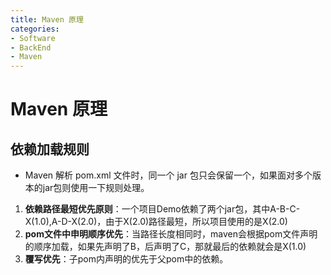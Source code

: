 ```yaml
---
title: Maven 原理
categories:
- Software
- BackEnd
- Maven
---
```

# Maven 原理

## 依赖加载规则

- Maven 解析 pom.xml 文件时，同一个 jar 包只会保留一个，如果面对多个版本的jar包则使用一下规则处理。

1. **依赖路径最短优先原则**：一个项目Demo依赖了两个jar包，其中A-B-C-X(1.0),A-D-X(2.0)，由于X(2.0)路径最短，所以项目使用的是X(2.0)
2. **pom文件中申明顺序优先**：当路径长度相同时，maven会根据pom文件声明的顺序加载，如果先声明了B，后声明了C，那就最后的依赖就会是X(1.0)
3. **覆写优先**：子pom内声明的优先于父pom中的依赖。